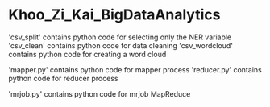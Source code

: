 # Khoo_Zi_Kai_BigDataAnalytics

'csv_split' contains python code for selecting only the NER variable
'csv_clean' contains python code for data cleaning
'csv_wordcloud' contains python code for creating a word cloud

'mapper.py' contains python code for mapper process
'reducer.py' contains python code for reducer process

'mrjob.py' contains python code for mrjob MapReduce
